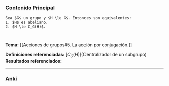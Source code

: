 ### Contenido Principal

```ad-proposition
Sea $G$ un grupo y $H \le G$. Entonces son equivalentes:
1. $H$ es abeliano.
2. $H \le C_G(H)$.
```

```ad-proof


```

**Tema:** [[Acciones de grupos#5. La acción por conjugación.]]

**Definiciones referenciadas:** [$C_G(H)$](Centralizador de un subgrupo)
**Resultados referenciados:**

---
### Anki
